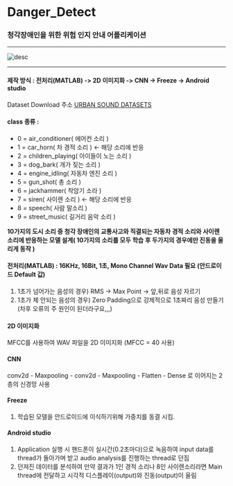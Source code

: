 # Danger_Detect
### 청각장애인을 위한 위험 인지 안내 어플리케이션

------------------------

![desc](https://user-images.githubusercontent.com/48959435/64043394-45a21700-cb9f-11e9-938e-f6e2937993f8.JPG)

------------------------

#### 제작 방식 : 전처리(MATLAB) -> 2D 이미지화 -> CNN -> Freeze -> Android studio

Dataset Download 주소
[URBAN SOUND DATASETS](https://urbansounddataset.weebly.com/urbansound8k.html)

#### class 종류 : 
* 0 = air_conditioner( 에어컨 소리 )
* 1 = car_horn( 차 경적 소리 ) <- 해당 소리에 반응
* 2 = children_playing( 아이들이 노는 소리 )
* 3 = dog_bark( 개가 짖는 소리 )
* 4 = engine_idling( 자동차 엔진 소리 ) 
* 5 = gun_shot( 총 소리 ) 
* 6 = jackhammer( 착암기 소라 )
* 7 = siren( 사이렌 소리 ) <- 해당 소리에 반응
* 8 = speech( 사람 말소리 )
* 9 = street_music( 길거리 음악 소리 )

**10가지의 도시 소리 중 청각 장애인의 교통사고와 직결되는 자동차 경적 소리와 사이렌 소리에 반응하는 모델 설계( 10가지의 소리를 모두 학습 후 두가지의 경우에만 진동을 울리게 동작 )**

#### 전처리(MATLAB) : 16KHz, 16Bit, 1초, Mono Channel Wav Data 필요 (안드로이드 Default 값)
1. 1초가 넘어가는 음성의 경우) RMS -> Max Point -> 앞,뒤로 음성 자르기
2. 1초가 체 안되는 음성의 경우) Zero Padding으로 강제적으로 1초짜리 음성 만들기 (차후 오류의 주 원인이 된더라구요,,,)

#### 2D 이미지화
MFCC를 사용하여 WAV 파일을 2D 이미지화 (MFCC = 40 사용)

#### CNN
conv2d - Maxpooling - conv2d - Maxpooling - Flatten - Dense 로 이어지는 2층의 신경망 사용

#### Freeze
1. 학습된 모델을 안드로이드에 이식하기위해 가중치를 동결 시킴.

#### Android studio
1. Application 실행 시 핸드폰이 실시간(0.2초마다)으로 녹음하여 input data를 thread가 돌아가며 받고 audio analysis를 진행하는 thread로 던짐
2. 던져진 데이터를 분석하여 만약 결과가 1인 경적 소리나 8인 사이렌소리라면 Main thread에 전달하고 시각적 디스플레이(output)와 진동(output)이 울림


